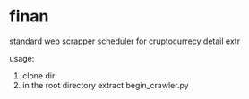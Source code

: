 # finan
standard web scrapper scheduler for cruptocurrecy detail extr

usage: 
1) clone dir
2) in the root directory  extract begin_crawler.py
